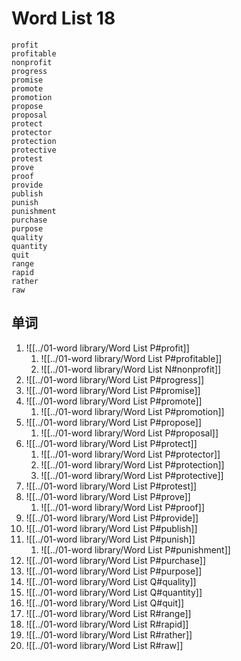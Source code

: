 # Word List 18

	profit
	profitable
	nonprofit
	progress
	promise
	promote
	promotion
	propose
	proposal
	protect
	protector
	protection
	protective
	protest
	prove
	proof
	provide
	publish
	punish
	punishment
	purchase
	purpose
	quality
	quantity
	quit
	range
	rapid
	rather
	raw

## 单词


1. ![[../01-word library/Word List P#profit]]
	1. ![[../01-word library/Word List P#profitable]]
	2. ![[../01-word library/Word List N#nonprofit]]
2. ![[../01-word library/Word List P#progress]]
3. ![[../01-word library/Word List P#promise]]
4. ![[../01-word library/Word List P#promote]]
	1. ![[../01-word library/Word List P#promotion]]
5. ![[../01-word library/Word List P#propose]]
	1. ![[../01-word library/Word List P#proposal]]
6. ![[../01-word library/Word List P#protect]]
	1. ![[../01-word library/Word List P#protector]]
	2. ![[../01-word library/Word List P#protection]]
	3. ![[../01-word library/Word List P#protective]]
7. ![[../01-word library/Word List P#protest]]
8. ![[../01-word library/Word List P#prove]]
	1. ![[../01-word library/Word List P#proof]]
9. ![[../01-word library/Word List P#provide]]
10. ![[../01-word library/Word List P#publish]]
11. ![[../01-word library/Word List P#punish]]
	1. ![[../01-word library/Word List P#punishment]]
12. ![[../01-word library/Word List P#purchase]]
13. ![[../01-word library/Word List P#purpose]]
14. ![[../01-word library/Word List Q#quality]]
15. ![[../01-word library/Word List Q#quantity]]
16. ![[../01-word library/Word List Q#quit]]
17. ![[../01-word library/Word List R#range]]
18. ![[../01-word library/Word List R#rapid]]
19. ![[../01-word library/Word List R#rather]]
20. ![[../01-word library/Word List R#raw]]